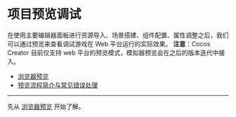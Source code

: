 # 项目预览调试

在使用主要编辑器面板进行资源导入、场景搭建、组件配置、属性调整之后，我们可以通过预览来查看调试游戏在 Web 平台运行的实际效果。
**注意**：Cocos Creator 目前仅支持 web 平台的预览模式，模拟器预览会在之后的版本迭代中接入。

- [浏览器预览](browser.md)
- [预览流程简介与常见错误处理](preview-guid.md)
<hr>

先从 [浏览器预览](browser.md) 开始了解。
